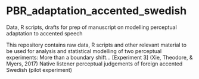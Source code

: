 # PBR_adaptation_accented_swedish
Data, R scripts, drafts for prep of manuscript on modelling perceptual adaptation to accented speech

This repository contains raw data, R scripts and other relevant material to be used for analysis and statistical modelling of two perceptual experiments:
   More than a boundary shift... \[Experiment 3\] (Xie, Theodore, & Myers, 2017)
   Native listener perceptual judgements of foreign accented Swedish (pilot experiment)

